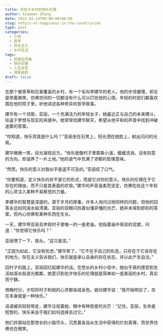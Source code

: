 ```yaml
---
title: 存在于乡村的快乐伦理
author: Xiaowen Zhang
date: 2022-02-14T09:00:00+08:00
slug: ethics-of-happiness-in-the-countryside
type: post
categories:
  - 小说
  - 哲学
  - 存在主义
  - 乡村生活
tags:
  - 昆德拉风格
  - 快乐伦理
  - 人生反思
  - 深思结局
draft: false
---
```


在那个被青草和花香覆盖的乡村，有一个名叫李建华的老人。他的步伐缓慢，却总是带着微笑，仿佛世间的一切都没有什么可以打扰他的心情。年轻的村民们都喜欢围在他的院子里，听他讲述各种奇异的哲学故事。

建华有一个邻居，亚丽，一个充满活力的年轻女子，她最近正与自己的未来搏斗，往返于梦想与现实的夹缝中。她常常找建华聊天，希望从他平和的声音中找到冲破迷雾的答案。

“你知道，快乐究竟是什么吗？”亚丽坐在石凳上，阳光洒在她脸上，射出闪闪的光斑。

建华微微一笑，目光凝视远方。“快乐就像村子里那条小溪，缓缓流淌，没有刻意的方向，却滋养了一片土地。”他的语气中充满了浓郁的哲理意味。

“然而，快乐的意义对我似乎是遥不可及的。”亚丽叹了口气。

“你要知道，定义快乐的并不是它的形式，而是它对你的意义。快乐的伦理在于它存在的理由，而不只是其表面的欢愉。”建华的声音温柔而坚定，仿佛在给这个年轻的心灵注入某种不易察觉的力量。

李建华的智慧是深邃的，源于岁月的厚重。许多人询问过他同样的问题，但他的回答永远如同溪水般清澈。亚丽的双眼闪烁着似懂非懂的光芒，她并未得到即刻的答案，但内心仿佛有某种东西在生长。

一天，建华带亚丽去参观村子里唯一的一座老庙。他指着庙中斑驳的泥塑，问道：“你觉得它快乐吗？”

亚丽愣了一下，摇头。“这只是泥。”

"正因为如此，它没有忧虑，”建华笑了，“它不在乎自己的形态，只存在于它该存在的地方。存在主义告诉我们，快乐就是承认自身的存在状态，并以此产生自洽。”

回村子的路上，亚丽回忆起建华的话。在悠长的乡村小径中，她似乎真的感受到生活如溪水般波光粼粼，她意识到也许快乐的伦理就是简单如一座美丽的乡村，真实而宁静。

傍晚时分，夕阳将村子和她的心灵都染成金色。她对建华说：“我开始明白了，存在本身就是一种快乐。”

话语被风轻轻带走，建华注视着她，眼中有种慈爱的光芒：“记住，亚丽，生命是短暂的，快乐来自于我们如何选择去过它。”

他们并肩站在那悠长的小路尽头，沉思着各自从生活中获得的片刻真理，而世界仿佛也在微笑。